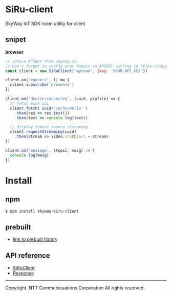 # SiRu-client

SkyWay IoT SDK room utility for client

## snipet

**browser**

```javascript
// obtain APIKEY from skyway.io.
// Don't forget to config your domain in APIKEY setting in https://skyway.io/ds.
const client = new SiRuClient('myroom', {key: 'YOUR_API_KEY'})

client.on('connect', () => {
  client.subscribe('presence')
})

client.on('device:connected', (uuid, profile) => {
  // fetch echo api
  client.fetch( uuid+'/echo/hello' )
    .then(res => res.text())
    .then(text => console.log(text))

  // display remote camera streaming
  client.requestStreaming(uuid)
    .then(stream => video.srcObject = stream)
})

client.on('message', (topic, mesg) => {
  console.log(mesg)
})
```

# Install

## npm

```bash
$ npm install skyway-siru-client
```

## prebuilt

* [link to prebuilt library](https://s3-us-west-1.amazonaws.com/skyway-iot-sdk/dist/SiRuClient.js)

## API reference

* [SiRuClient](docs/SiRuClient.md)
* [Response](docs/response.md)

---

Copyright. NTT Communicaations Corporation All rights reserved.
